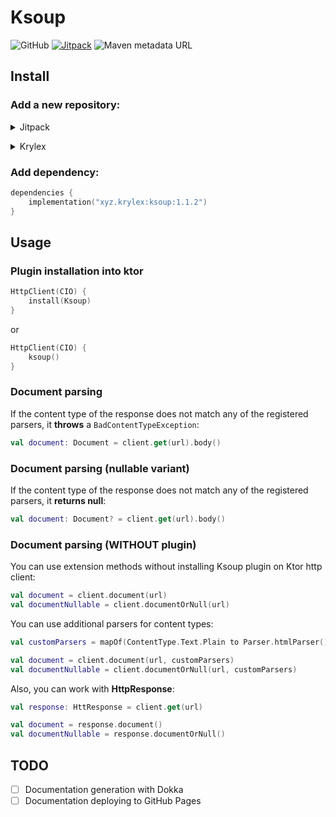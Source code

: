 # Ksoup

![GitHub](https://img.shields.io/github/license/krylex-oss/ksoup)
[![Jitpack](https://jitpack.io/v/krylex-oss/ksoup.svg)](https://jitpack.io/#krylex-oss/ksoup)
![Maven metadata URL](https://img.shields.io/maven-metadata/v?metadataUrl=https%3A%2F%2Frepository.krylex.xyz%2Freleases%2Fxyz%2Fkrylex%2Fksoup%2Fmaven-metadata.xml)

## Install

### Add a new repository:

<p>
<details>

<summary>Jitpack</summary>

```kotlin
repositories { 
    maven("https://jitpack.io")
}
```

</details>
</p>
<p>
<details>

<summary>Krylex</summary>

```kotlin
repositories {
    maven("https://repository.krylex.xyz/releases")
}
```

</details>
</p>

### Add dependency:

```kotlin
dependencies {
    implementation("xyz.krylex:ksoup:1.1.2")
}
```

## Usage

### Plugin installation into ktor
```kotlin
HttpClient(CIO) {
    install(Ksoup)
}
```
or
```kotlin
HttpClient(CIO) {
    ksoup()
}
```

### Document parsing
If the content type of the response does not match any of the registered parsers, it **throws** a ```BadContentTypeException```:
```kotlin
val document: Document = client.get(url).body()
```

### Document parsing (nullable variant)
If the content type of the response does not match any of the registered parsers, it **returns null**:
```kotlin
val document: Document? = client.get(url).body()
```

### Document parsing (WITHOUT plugin)
You can use extension methods without installing Ksoup plugin on Ktor http client:
```kotlin
val document = client.document(url)
val documentNullable = client.documentOrNull(url)
```

You can use additional parsers for content types:
```kotlin
val customParsers = mapOf(ContentType.Text.Plain to Parser.htmlParser())

val document = client.document(url, customParsers)
val documentNullable = client.documentOrNull(url, customParsers)
```

Also, you can work with **HttpResponse**:
```kotlin
val response: HttResponse = client.get(url)

val document = response.document()
val documentNullable = response.documentOrNull()
```

<!-- More information in documentation: url -->

## TODO

- [ ] Documentation generation with Dokka
- [ ] Documentation deploying to GitHub Pages